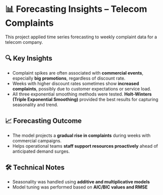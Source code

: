 # 📊 Forecasting Insights – Telecom Complaints

This project applied time series forecasting to weekly complaint data for a telecom company.

## 🔍 Key Insights

- Complaint spikes are often associated with **commercial events**, especially **big promotions**, regardless of discount rate.
- Weeks with higher discount rates sometimes show **increased complaints**, possibly due to customer expectations or service load.
- All three exponential smoothing methods were tested. **Holt-Winters (Triple Exponential Smoothing)** provided the best results for capturing seasonality and trend.

## 📈 Forecasting Outcome

- The model projects a **gradual rise in complaints** during weeks with commercial campaigns.
- Helps operational teams **staff support resources proactively** ahead of anticipated demand surges.

## 🛠️ Technical Notes

- Seasonality was handled using **additive and multiplicative models**
- Model tuning was performed based on **AIC/BIC values and RMSE**

